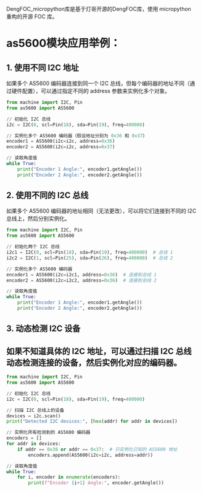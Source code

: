 DengFOC_micropython库是基于灯哥开源的DengFOC库，使用 micropython 重构的开源 FOC 库。

# as5600模块应用举例：
## 1. 使用不同 I2C 地址
如果多个 AS5600 编码器连接到同一个 I2C 总线，但每个编码器的地址不同（通过硬件配置），可以通过指定不同的 address 参数来实例化多个对象。

```python
from machine import I2C, Pin
from as5600 import AS5600

// 初始化 I2C 总线
i2c = I2C(0, scl=Pin(18), sda=Pin(19), freq=400000)

// 实例化多个 AS5600 编码器（假设地址分别为 0x36 和 0x37）
encoder1 = AS5600(i2c=i2c, address=0x36)
encoder2 = AS5600(i2c=i2c, address=0x37)

// 读取角度值
while True:
    print("Encoder 1 Angle:", encoder1.getAngle())
    print("Encoder 2 Angle:", encoder2.getAngle())
```
## 2. 使用不同的 I2C 总线
如果多个 AS5600 编码器的地址相同（无法更改），可以将它们连接到不同的 I2C 总线上，然后分别实例化。
```python
from machine import I2C, Pin
from as5600 import AS5600

// 初始化两个 I2C 总线
i2c1 = I2C(0, scl=Pin(18), sda=Pin(19), freq=400000)  # 总线 1
i2c2 = I2C(1, scl=Pin(25), sda=Pin(26), freq=400000)  # 总线 2

// 实例化多个 AS5600 编码器
encoder1 = AS5600(i2c=i2c1, address=0x36)  # 连接到总线 1
encoder2 = AS5600(i2c=i2c2, address=0x36)  # 连接到总线 2

// 读取角度值
while True:
    print("Encoder 1 Angle:", encoder1.getAngle())
    print("Encoder 2 Angle:", encoder2.getAngle())
```

## 3. 动态检测 I2C 设备
## 如果不知道具体的 I2C 地址，可以通过扫描 I2C 总线动态检测连接的设备，然后实例化对应的编码器。

```python
from machine import I2C, Pin
from as5600 import AS5600

// 初始化 I2C 总线
i2c = I2C(0, scl=Pin(18), sda=Pin(19), freq=400000)

// 扫描 I2C 总线上的设备
devices = i2c.scan()
print("Detected I2C devices:", [hex(addr) for addr in devices])

// 实例化所有检测到的 AS5600 编码器
encoders = []
for addr in devices:
    if addr == 0x36 or addr == 0x37:  # 只实例化已知的 AS5600 地址
        encoders.append(AS5600(i2c=i2c, address=addr))

// 读取角度值
while True:
    for i, encoder in enumerate(encoders):
        print(f"Encoder {i+1} Angle:", encoder.getAngle())
```
